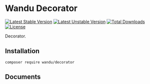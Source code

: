 Wandu Decorator
===

[![Latest Stable Version](https://poser.pugx.org/wandu/decorator/v/stable.svg)](https://packagist.org/packages/wandu/decorator)
[![Latest Unstable Version](https://poser.pugx.org/wandu/decorator/v/unstable.svg)](https://packagist.org/packages/wandu/decorator)
[![Total Downloads](https://poser.pugx.org/wandu/decorator/downloads.svg)](https://packagist.org/packages/wandu/decorator)
[![License](https://poser.pugx.org/wandu/decorator/license.svg)](https://packagist.org/packages/wandu/decorator)

Decorator.

## Installation

`composer require wandu/decorator`

## Documents


